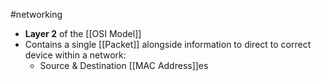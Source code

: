 #networking 

- **Layer 2** of the [[OSI Model]]
- Contains a single [[Packet]] alongside information to direct to correct device within a network:
	- Source & Destination [[MAC Address]]es